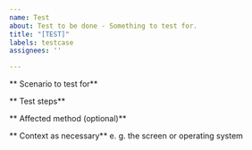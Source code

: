 ```yaml
---
name: Test
about: Test to be done - Something to test for.
title: "[TEST]"
labels: testcase
assignees: ''

---
```


** Scenario to test for**
<!--Briefly describe the scenario-->

** Test steps**
<!-- Explain test steps -->

** Affected method (optional)**
<!--Unit test target method-->

** Context as necessary**
e. g. the screen or operating system
